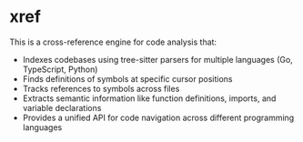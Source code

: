 # xref

This is a cross-reference engine for code analysis that:

- Indexes codebases using tree-sitter parsers for multiple languages (Go, TypeScript, Python)
- Finds definitions of symbols at specific cursor positions
- Tracks references to symbols across files
- Extracts semantic information like function definitions, imports, and variable declarations
- Provides a unified API for code navigation across different programming languages
